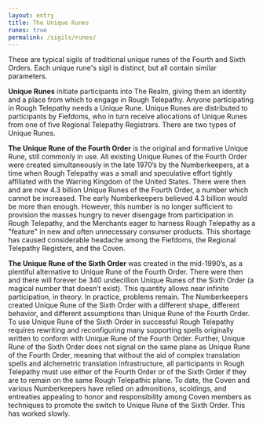 ```yaml
---
layout: entry
title: The Unique Runes
runes: true
permalink: /sigils/runes/
---
```

These are typical sigils of traditional unique runes of the Fourth and Sixth Orders. Each unique rune's sigil is distinct, but all contain similar parameters.

**Unique Runes** initiate participants into The Realm, giving them an identity and a place from which to engage in Rough Telepathy. Anyone participating in Rough Telepathy needs a Unique Rune. Unique Runes are distributed to participants by Fiefdoms, who in turn receive allocations of Unique Runes from one of five Regional Telepathy Registrars. There are two types of Unique Runes.

**The Unique Rune of the Fourth Order** is the original and formative Unique Rune, still commonly in use. All existing Unique Runes of the Fourth Order were created simultaneously in the late 1970’s by the Numberkeepers, at a time when Rough Telepathy was a small and speculative effort tightly affiliated with the Warring Kingdom of the United States. There were then and are now 4.3 billion Unique Runes of the Fourth Order, a number which cannot be increased. The early Numberkeepers believed 4.3 billion would be more than enough. However, this number is no longer sufficient to provision the masses hungry to never disengage from participation in Rough Telepathy, and the Merchants eager to harness Rough Telepathy as a "feature" in new and often unnecessary consumer products. This shortage has caused considerable headache among the Fiefdoms, the Regional Telepathy Registers, and the Coven. 

**The Unique Rune of the Sixth Order** was created in the mid-1990’s, as a plentiful alternative to Unique Rune of the Fourth Order. There were then and there will forever be 340 undecillion Unique Runes of the Sixth Order (a magical number that doesn’t exist). This quantity allows near infinite participation, in theory. In practice, problems remain. The Numberkeepers created Unique Rune of the Sixth Order with a different shape, different behavior, and different assumptions than Unique Rune of the Fourth Order. To use Unique Rune of the Sixth Order in successful Rough Telepathy requires rewriting and reconfiguring many supporting spells originally written to conform with Unique Rune of the Fourth Order. Further, Unique Rune of the Sixth Order does not signal on the same plane as Unique Rune of the Fourth Order, meaning that without the aid of complex translation spells and alchemetric translation infrastructure, all participants in Rough Telepathy must use either of the Fourth Order or of the Sixth Order if they are to remain on the same Rough Telepathic plane. To date, the Coven and various Numberkeepers have relied on admonitions, scoldings, and entreaties appealing to honor and responsibility among Coven members as techniques to promote the switch to Unique Rune of the Sixth Order. This has worked slowly.